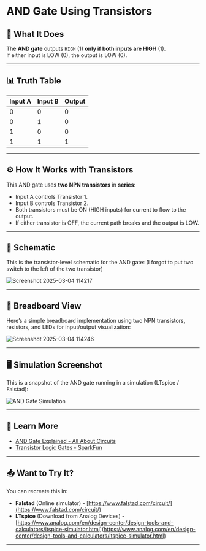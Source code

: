 # AND Gate Using Transistors

## 📝 What It Does

The **AND gate** outputs `HIGH` (1) **only if both inputs are HIGH** (1).  
If either input is LOW (0), the output is LOW (0).

---

## 📊 Truth Table

| Input A | Input B | Output |
|--|--|--|
| 0 | 0 | 0 |
| 0 | 1 | 0 |
| 1 | 0 | 0 |
| 1 | 1 | 1 |

---

## ⚙️ How It Works with Transistors

This AND gate uses **two NPN transistors** in **series**:

- Input A controls Transistor 1.
- Input B controls Transistor 2.
- Both transistors must be ON (HIGH inputs) for current to flow to the output.
- If either transistor is OFF, the current path breaks and the output is LOW.

---

## 📐 Schematic

This is the transistor-level schematic for the AND gate:
(I forgot to put two switch to the left of the two transistor)

![Screenshot 2025-03-04 114217](https://github.com/user-attachments/assets/8ae69a7d-05b8-4112-bbf2-9583f47bd5d7)

---

## 🔌 Breadboard View

Here’s a simple breadboard implementation using two NPN transistors, resistors, and LEDs for input/output visualization:

![Screenshot 2025-03-04 114246](https://github.com/user-attachments/assets/407f1fe2-d6db-41c0-ad53-14187c828ed4)

---

## 🖥️ Simulation Screenshot

This is a snapshot of the AND gate running in a simulation (LTspice / Falstad):

![AND Gate Simulation](AND_gate_simulation.png)

---

## 🔗 Learn More

- [AND Gate Explained - All About Circuits](https://www.allaboutcircuits.com/textbook/digital/chpt-3/and-gates/)
- [Transistor Logic Gates - SparkFun](https://learn.sparkfun.com/tutorials/transistors/applications)

---

## 📥 Want to Try It?

You can recreate this in:

- **Falstad** (Online simulator) - [https://www.falstad.com/circuit/](https://www.falstad.com/circuit/)
- **LTspice** (Download from Analog Devices) - [https://www.analog.com/en/design-center/design-tools-and-calculators/ltspice-simulator.html](https://www.analog.com/en/design-center/design-tools-and-calculators/ltspice-simulator.html)

---



